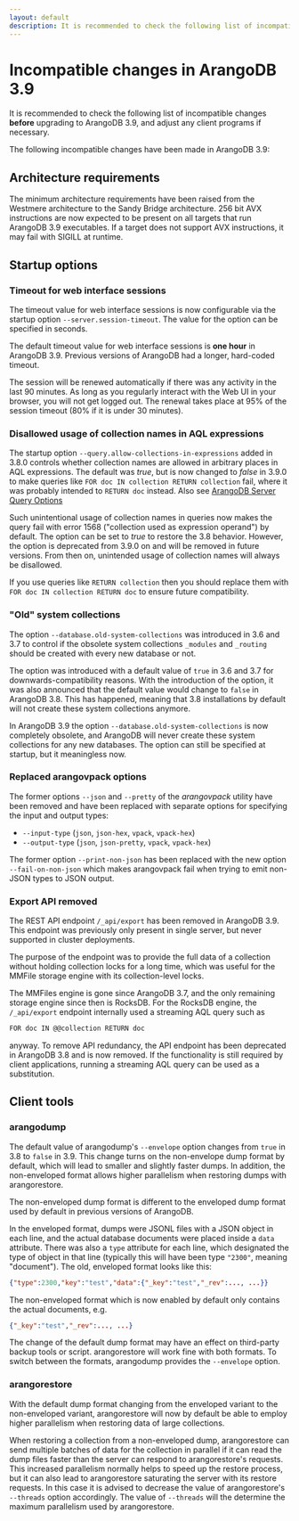 ```yaml
---
layout: default
description: It is recommended to check the following list of incompatible changes before upgrading to ArangoDB 3.9
---
```

Incompatible changes in ArangoDB 3.9
====================================

It is recommended to check the following list of incompatible changes **before**
upgrading to ArangoDB 3.9, and adjust any client programs if necessary.

The following incompatible changes have been made in ArangoDB 3.9:

Architecture requirements
-------------------------

The minimum architecture requirements have been raised from the Westmere
architecture to the Sandy Bridge architecture. 256 bit AVX instructions are
now expected to be present on all targets that run ArangoDB 3.9 executables.
If a target does not support AVX instructions, it may fail with SIGILL at
runtime.

Startup options
---------------

### Timeout for web interface sessions

The timeout value for web interface sessions is now configurable via the
startup option `--server.session-timeout`. The value for the option can
be specified in seconds.

The default timeout value for web interface sessions is **one hour** in
ArangoDB 3.9. Previous versions of ArangoDB had a longer, hard-coded timeout.

The session will be renewed automatically if there was any activity in the last
90 minutes. As long as you regularly interact with the Web UI in your browser,
you will not get logged out. The renewal takes place at 95% of the session
timeout (80% if it is under 30 minutes).

### Disallowed usage of collection names in AQL expressions

The startup option `--query.allow-collections-in-expressions` added in 3.8.0
controls whether collection names are allowed in arbitrary places in AQL
expressions. The default was *true*, but is now changed to *false* in 3.9.0 to
make queries like `FOR doc IN collection RETURN collection` fail, where it was
probably intended to `RETURN doc` instead. Also see
[ArangoDB Server Query Options](programs-arangod-query.html#allowing-the-usage-of-collection-names-in-aql-expressions)

Such unintentional usage of collection names in queries now makes the query
fail with error 1568 ("collection used as expression operand") by default.
The option can be set to *true* to restore the 3.8 behavior. However, the
option is deprecated from 3.9.0 on and will be removed in future versions.
From then on, unintended usage of collection names will always be disallowed.

If you use queries like `RETURN collection` then you should replace them with
`FOR doc IN collection RETURN doc` to ensure future compatibility.

### "Old" system collections

The option `--database.old-system-collections` was introduced in 3.6 and 3.7
to control if the obsolete system collections `_modules` and `_routing` should
be created with every new database or not.

The option was introduced with a default value of `true` in 3.6 and 3.7 for
downwards-compatibility reasons. With the introduction of the option, it was
also announced that the default value would change to `false` in ArangoDB 3.8.
This has happened, meaning that 3.8 installations by default will not create
these system collections anymore.

In ArangoDB 3.9 the option `--database.old-system-collections` is now
completely obsolete, and ArangoDB will never create these system collections
for any new databases. The option can still be specified at startup, but it
meaningless now.

### Replaced arangovpack options

The former options `--json` and `--pretty` of the *arangovpack* utility
have been removed and have been replaced with separate options for specifying
the input and output types:

- `--input-type` (`json`, `json-hex`, `vpack`, `vpack-hex`)
- `--output-type` (`json`, `json-pretty`, `vpack`, `vpack-hex`)

The former option `--print-non-json` has been replaced with the new option
`--fail-on-non-json` which makes arangovpack fail when trying to emit non-JSON
types to JSON output.

### Export API removed

The REST API endpoint `/_api/export` has been removed in ArangoDB 3.9.
This endpoint was previously only present in single server, but never
supported in cluster deployments.

The purpose of the endpoint was to provide the full data of a collection
without holding collection locks for a long time, which was useful for
the MMFile storage engine with its collection-level locks.

The MMFiles engine is gone since ArangoDB 3.7, and the only remaining
storage engine since then is RocksDB. For the RocksDB engine, the
`/_api/export` endpoint internally used a streaming AQL query such as

```js
FOR doc IN @@collection RETURN doc
```

anyway. To remove API redundancy, the API endpoint has been deprecated
in ArangoDB 3.8 and is now removed. If the functionality is still required
by client applications, running a streaming AQL query can be used as a
substitution.

Client tools
------------

### arangodump

The default value of arangodump's `--envelope` option changes from `true`
in 3.8 to `false` in 3.9. This change turns on the non-envelope dump
format by default, which will lead to smaller and slightly faster dumps.
In addition, the non-enveloped format allows higher parallelism when
restoring dumps with arangorestore.

The non-enveloped dump format is different to the enveloped dump format
used by default in previous versions of ArangoDB.

In the enveloped format, dumps were JSONL files with a JSON object in each
line, and the actual database documents were placed inside a `data` attribute.
There was also a `type` attribute for each line, which designated
the type of object in that line (typically this will have been type `"2300"`,
meaning "document"). The old, enveloped format looks like this:

```json
{"type":2300,"key":"test","data":{"_key":"test","_rev":..., ...}}
```

The non-enveloped format which is now enabled by default only contains the
actual documents, e.g.

```json
{"_key":"test","_rev":..., ...}
```

The change of the default dump format may have an effect on third-party
backup tools or script. arangorestore will work fine with both formats.
To switch between the formats, arangodump provides the `--envelope` option.

### arangorestore

With the default dump format changing from the enveloped variant to the
non-enveloped variant, arangorestore will now by default be able to employ
higher parallelism when restoring data of large collections.

When restoring a collection from a non-enveloped dump, arangorestore can
send multiple batches of data for the collection in parallel if it can read
the dump files faster than the server can respond to arangorestore's requests.
This increased parallelism normally helps to speed up the restore process,
but it can also lead to arangorestore saturating the server with its restore
requests.
In this case it is advised to decrease the value of arangorestore's `--threads`
option accordingly. The value of `--threads` will the determine the maximum
parallelism used by arangorestore.
